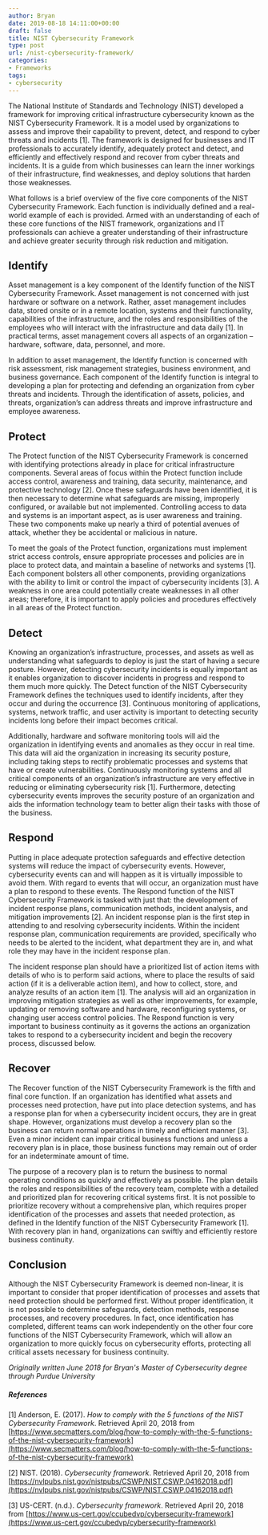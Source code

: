 ```yaml
---
author: Bryan
date: 2019-08-18 14:11:00+00:00
draft: false
title: NIST Cybersecurity Framework
type: post
url: /nist-cybersecurity-framework/
categories:
- Frameworks
tags:
- cybersecurity
---
```


The National Institute of Standards and Technology (NIST) developed a framework for improving critical infrastructure cybersecurity known as the NIST Cybersecurity Framework. It is a model used by organizations to assess and improve their capability to prevent, detect, and respond to cyber threats and incidents [1]. The framework is designed for businesses and IT professionals to accurately identify, adequately protect and detect, and efficiently and effectively respond and recover from cyber threats and incidents. It is a guide from which businesses can learn the inner workings of their infrastructure, find weaknesses, and deploy solutions that harden those weaknesses.

What follows is a brief overview of the five core components of the NIST Cybersecurity Framework. Each function is individually defined and a real-world example of each is provided. Armed with an understanding of each of these core functions of the NIST framework, organizations and IT professionals can achieve a greater understanding of their infrastructure and achieve greater security through risk reduction and mitigation.

## Identify

Asset management is a key component of the Identify function of the NIST Cybersecurity Framework. Asset management is not concerned with just hardware or software on a network. Rather, asset management includes data, stored onsite or in a remote location, systems and their functionality, capabilities of the infrastructure, and the roles and responsibilities of the employees who will interact with the infrastructure and data daily [1]. In practical terms, asset management covers all aspects of an organization – hardware, software, data, personnel, and more.

In addition to asset management, the Identify function is concerned with risk assessment, risk management strategies, business environment, and business governance. Each component of the Identify function is integral to developing a plan for protecting and defending an organization from cyber threats and incidents. Through the identification of assets, policies, and threats, organization’s can address threats and improve infrastructure and employee awareness.

## Protect

The Protect function of the NIST Cybersecurity Framework is concerned with identifying protections already in place for critical infrastructure components. Several areas of focus within the Protect function include access control, awareness and training, data security, maintenance, and protective technology [2]. Once these safeguards have been identified, it is then necessary to determine what safeguards are missing, improperly configured, or available but not implemented. Controlling access to data and systems is an important aspect, as is user awareness and training. These two components make up nearly a third of potential avenues of attack, whether they be accidental or malicious in nature.

To meet the goals of the Protect function, organizations must implement strict access controls, ensure appropriate processes and policies are in place to protect data, and maintain a baseline of networks and systems [1]. Each component bolsters all other components, providing organizations with the ability to limit or control the impact of cybersecurity incidents [3]. A weakness in one area could potentially create weaknesses in all other areas; therefore, it is important to apply policies and procedures effectively in all areas of the Protect function.

## Detect

Knowing an organization’s infrastructure, processes, and assets as well as understanding what safeguards to deploy is just the start of having a secure posture. However, detecting cybersecurity incidents is equally important as it enables organization to discover incidents in progress and respond to them much more quickly. The Detect function of the NIST Cybersecurity Framework defines the techniques used to identify incidents, after they occur and during the occurrence [3]. Continuous monitoring of applications, systems, network traffic, and user activity is important to detecting security incidents long before their impact becomes critical.

Additionally, hardware and software monitoring tools will aid the organization in identifying events and anomalies as they occur in real time. This data will aid the organization in increasing its security posture, including taking steps to rectify problematic processes and systems that have or create vulnerabilities. Continuously monitoring systems and all critical components of an organization’s infrastructure are very effective in reducing or eliminating cybersecurity risk [1]. Furthermore, detecting cybersecurity events improves the security posture of an organization and aids the information technology team to better align their tasks with those of the business.

## Respond

Putting in place adequate protection safeguards and effective detection systems will reduce the impact of cybersecurity events. However, cybersecurity events can and will happen as it is virtually impossible to avoid them. With regard to events that will occur, an organization must have a plan to respond to these events. The Respond function of the NIST Cybersecurity Framework is tasked with just that: the development of incident response plans, communication methods, incident analysis, and mitigation improvements [2]. An incident response plan is the first step in attending to and resolving cybersecurity incidents. Within the incident response plan, communication requirements are provided, specifically who needs to be alerted to the incident, what department they are in, and what role they may have in the incident response plan.

The incident response plan should have a prioritized list of action items with details of who is to perform said actions, where to place the results of said action (if it is a deliverable action item), and how to collect, store, and analyze results of an action item [1]. The analysis will aid an organization in improving mitigation strategies as well as other improvements, for example, updating or removing software and hardware, reconfiguring systems, or changing user access control policies. The Respond function is very important to business continuity as it governs the actions an organization takes to respond to a cybersecurity incident and begin the recovery process, discussed below.

## Recover

The Recover function of the NIST Cybersecurity Framework is the fifth and final core function. If an organization has identified what assets and processes need protection, have put into place detection systems, and has a response plan for when a cybersecurity incident occurs, they are in great shape. However, organizations must develop a recovery plan so the business can return normal operations in timely and efficient manner [3]. Even a minor incident can impair critical business functions and unless a recovery plan is in place, those business functions may remain out of order for an indeterminate amount of time.

The purpose of a recovery plan is to return the business to normal operating conditions as quickly and effectively as possible. The plan details the roles and responsibilities of the recovery team, complete with a detailed and prioritized plan for recovering critical systems first. It is not possible to prioritize recovery without a comprehensive plan, which requires proper identification of the processes and assets that needed protection, as defined in the Identify function of the NIST Cybersecurity Framework [1]. With recovery plan in hand, organizations can swiftly and efficiently restore business continuity.

## Conclusion

Although the NIST Cybersecurity Framework is deemed non-linear, it is important to consider that proper identification of processes and assets that need protection should be performed first. Without proper identification, it is not possible to determine safeguards, detection methods, response processes, and recovery procedures. In fact, once identification has completed, different teams can work independently on the other four core functions of the NIST Cybersecurity Framework, which will allow an organization to more quickly focus on cybersecurity efforts, protecting all critical assets necessary for business continuity.

*Originally written June 2018 for Bryan's Master of Cybersecurity degree through Purdue University*

##### References

[1] Anderson, E. (2017). _How to comply with the 5 functions of the NIST Cybersecurity Framework_. Retrieved April 20, 2018 from [https://www.secmatters.com/blog/how-to-comply-with-the-5-functions-of-the-nist-cybersecurity-framework](https://www.secmatters.com/blog/how-to-comply-with-the-5-functions-of-the-nist-cybersecurity-framework)

[2] NIST. (2018). _Cybersecurity framework_. Retrieved April 20, 2018 from [https://nvlpubs.nist.gov/nistpubs/CSWP/NIST.CSWP.04162018.pdf](https://nvlpubs.nist.gov/nistpubs/CSWP/NIST.CSWP.04162018.pdf)

[3] US-CERT. (n.d.). _Cybersecurity framework_. Retrieved April 20, 2018 from [https://www.us-cert.gov/ccubedvp/cybersecurity-framework](https://www.us-cert.gov/ccubedvp/cybersecurity-framework)